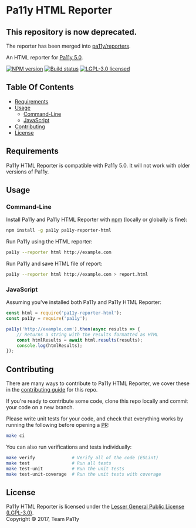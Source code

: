 
# Pa11y HTML Reporter

## This repository is now deprecated.

The reporter has been merged into [pa11y/reporters](https://github.com/pa11y/pa11y/tree/master/lib/reporters).

An HTML reporter for [Pa11y 5.0](https://github.com/pa11y/pa11y).

[![NPM version][shield-npm]][info-npm]
[![Build status][shield-build]][info-build]
[![LGPL-3.0 licensed][shield-license]][info-license]


## Table Of Contents

- [Requirements](#requirements)
- [Usage](#usage)
  - [Command-Line](#command-line)
  - [JavaScript](#javascript)
- [Contributing](#contributing)
- [License](#license)


## Requirements

Pa11y HTML Reporter is compatible with Pa11y 5.0. It will not work with older versions of Pa11y.


## Usage

### Command-Line

Install Pa11y and Pa11y HTML Reporter with [npm](https://www.npmjs.com/) (locally or globally is fine):

```sh
npm install -g pa11y pa11y-reporter-html
```

Run Pa11y using the HTML reporter:

```sh
pa11y --reporter html http://example.com
```

Run Pa11y and save HTML file of report:

```sh
pa11y --reporter html http://example.com > report.html
```

### JavaScript

Assuming you've installed both Pa11y and Pa11y HTML Reporter:

```js
const html = require('pa11y-reporter-html');
const pa11y = require('pa11y');

pa11y('http://example.com').then(async results => {
    // Returns a string with the results formatted as HTML
    const htmlResults = await html.results(results);
    console.log(htmlResults);
});
```


## Contributing

There are many ways to contribute to Pa11y HTML Reporter, we cover these in the [contributing guide](CONTRIBUTING.md) for this repo.

If you're ready to contribute some code, clone this repo locally and commit your code on a new branch.

Please write unit tests for your code, and check that everything works by running the following before opening a <abbr title="pull request">PR</abbr>:

```sh
make ci
```

You can also run verifications and tests individually:

```sh
make verify              # Verify all of the code (ESLint)
make test                # Run all tests
make test-unit           # Run the unit tests
make test-unit-coverage  # Run the unit tests with coverage
```


## License

Pa11y HTML Reporter is licensed under the [Lesser General Public License (LGPL-3.0)][info-license].<br/>
Copyright &copy; 2017, Team Pa11y


[info-license]: LICENSE
[info-npm]: https://www.npmjs.com/package/pa11y
[info-build]: https://travis-ci.org/pa11y/pa11y
[shield-license]: https://img.shields.io/badge/license-LGPL%203.0-blue.svg
[shield-npm]: https://img.shields.io/npm/v/pa11y-reporter-html.svg
[shield-build]: https://img.shields.io/travis/pa11y/pa11y-reporter-html/master.svg
